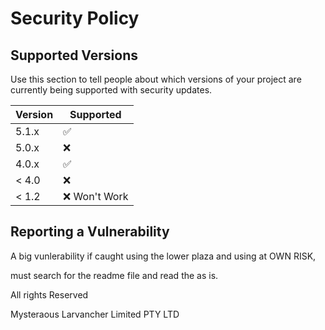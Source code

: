 # Security Policy

## Supported Versions

Use this section to tell people about which versions of your project are
currently being supported with security updates.

| Version | Supported          |
| ------- | ------------------ |
| 5.1.x   | :white_check_mark: |
| 5.0.x   | :x:                |
| 4.0.x   | :white_check_mark: |
| < 4.0   | :x:                |
| < 1.2   | :x: Won't Work     |

## Reporting a Vulnerability

A big vunlerability if caught using the lower plaza and using at OWN RISK,

must search for the readme file and read the as is.



All rights Reserved

Mysteraous Larvancher Limited PTY LTD

